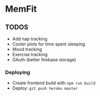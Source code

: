# MemFit
## TODOS

- Add nap tracking
- Cooler plots for time spent sleeping
- Mood tracking
- Exercise tracking
- GAuth (better firebase storage)

### Deploying
- Create frontend build with `npm run build`
- Deploy: `git push heroku master` 